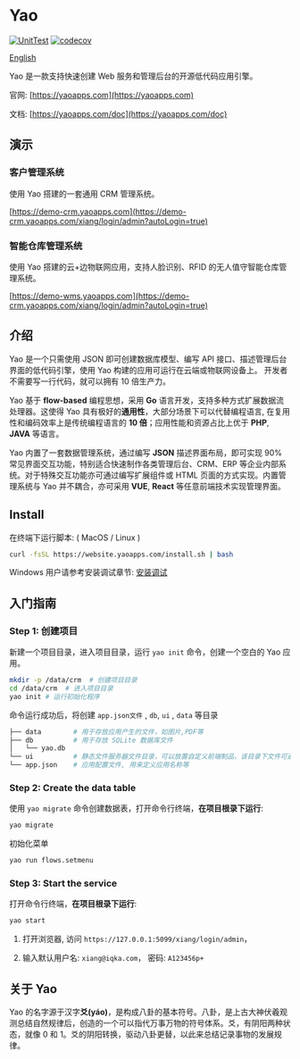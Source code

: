 # Yao

[![UnitTest](https://github.com/YaoApp/yao/actions/workflows/unit-test.yml/badge.svg)](https://github.com/YaoApp/yao/actions/workflows/unit-test.yml)
[![codecov](https://codecov.io/gh/YaoApp/yao/branch/main/graph/badge.svg?token=294Y05U71J)](https://codecov.io/gh/YaoApp/yao)

[English](README.md)

Yao 是一款支持快速创建 Web 服务和管理后台的开源低代码应用引擎。

官网: [https://yaoapps.com](https://yaoapps.com)

文档: [https://yaoapps.com/doc](https://yaoapps.com/doc)

## 演示

### 客户管理系统

使用 Yao 搭建的一套通用 CRM 管理系统。

[https://demo-crm.yaoapps.com](https://demo-crm.yaoapps.com/xiang/login/admin?autoLogin=true)

### 智能仓库管理系统

使用 Yao 搭建的云+边物联网应用，支持人脸识别、RFID 的无人值守智能仓库管理系统。

[https://demo-wms.yaoapps.com](https://demo-crm.yaoapps.com/xiang/login/admin?autoLogin=true)

## 介绍

Yao 是一个只需使用 JSON 即可创建数据库模型、编写 API 接口、描述管理后台界面的低代码引擎，使用 Yao 构建的应用可运行在云端或物联网设备上。 开发者不需要写一行代码，就可以拥有 10 倍生产力。

Yao 基于 **flow-based** 编程思想，采用 **Go** 语言开发，支持多种方式扩展数据流处理器。这使得 Yao 具有极好的**通用性**，大部分场景下可以代替编程语言, 在复用性和编码效率上是传统编程语言的 **10 倍**；应用性能和资源占比上优于 **PHP**, **JAVA** 等语言。

Yao 内置了一套数据管理系统，通过编写 **JSON** 描述界面布局，即可实现 90% 常见界面交互功能，特别适合快速制作各类管理后台、CRM、ERP 等企业内部系统。对于特殊交互功能亦可通过编写扩展组件或 HTML 页面的方式实现。内置管理系统与 Yao 并不耦合，亦可采用 **VUE**, **React** 等任意前端技术实现管理界面。

## Install

在终端下运行脚本: ( MacOS / Linux )

```bash
curl -fsSL https://website.yaoapps.com/install.sh | bash
```

Windows 用户请参考安装调试章节: [安装调试](https://yaoapps.com/doc/a.介绍/b.安装调试)

## 入门指南

### Step 1: 创建项目

新建一个项目目录，进入项目目录，运行 `yao init` 命令，创建一个空白的 Yao 应用。

```bash
mkdir -p /data/crm  # 创建项目目录
cd /data/crm  # 进入项目目录
yao init # 运行初始化程序
```

命令运行成功后，将创建 `app.json文件` , `db`, `ui` , `data` 等目录

```bash
├── data        # 用于存放应用产生的文件，如图片,PDF等
├── db          # 用于存放 SQLite 数据库文件
│   └── yao.db
└── ui          # 静态文件服务器文件目录，可以放置自定义前端制品，该目录下文件可通过 http://host:port/文件名称 访问。
└── app.json    # 应用配置文件, 用来定义应用名称等
```

### Step 2: Create the data table

使用 `yao migrate` 命令创建数据表，打开命令行终端，**在项目根录下运行**:

```bash
yao migrate
```

初始化菜单

```bash
yao run flows.setmenu
```

### Step 3: Start the service

打开命令行终端，**在项目根录下运行**:

```bash
yao start
```

1. 打开浏览器, 访问 `https://127.0.0.1:5099/xiang/login/admin`，

2. 输入默认用户名: `xiang@iqka.com`， 密码: `A123456p+`

## 关于 Yao

Yao 的名字源于汉字**爻(yáo)**，是构成八卦的基本符号。八卦，是上古大神伏羲观测总结自然规律后，创造的一个可以指代万事万物的符号体系。爻，有阴阳两种状态，就像 0 和 1。爻的阴阳转换，驱动八卦更替，以此来总结记录事物的发展规律。
